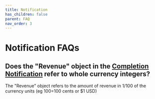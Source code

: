 ```yaml
---
title: Notification
has_children: false
parent: FAQ
nav_order: 3
---
```


# Notification FAQs

## Does the "Revenue" object in the [Completion Notification](/notifications/memberstatus.html#completions) refer to whole currency integers?

The "Revenue" object refers to the amount of revenue in 1/100 of the currency units (eg 100=100 cents or $1 USD)